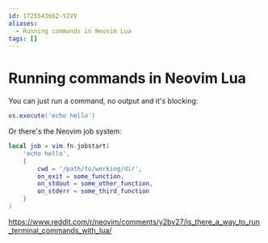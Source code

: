 ```yaml
---
id: 1725543662-SIVV
aliases:
  - Running commands in Neovim Lua
tags: []
---
```


# Running commands in Neovim Lua

You can just run a command, no output and it's blocking:
```lua
os.execute('echo hello')
```

Or there's the Neovim job system:
```lua
local job = vim.fn.jobstart(
    'echo hello', 
    {
        cwd = '/path/to/working/dir',
        on_exit = some_function,
        on_stdout = some_other_function,
        on_stderr = some_third_function
    }
)
```

https://www.reddit.com/r/neovim/comments/y2by27/is_there_a_way_to_run_terminal_commands_with_lua/

